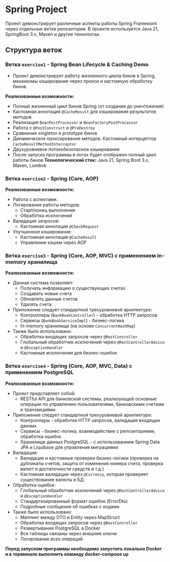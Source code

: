 # Spring Project

Проект демонстрирует различные аспекты работы Spring Framework через отдельные ветки репозитория.
В проекте используется Java 21, SpringBoot 3.x, Maven и другие технологии.

## Структура веток

### Ветка `exercise1` - Spring Bean Lifecycle & Caching Demo
- Проект демонстрирует работу жизненного цикла бинов в Spring, механизмы кэширования через прокси и кастомную обработку
  бинов.

**Реализованные возможности:**
- Полный жизненный цикл бинов Spring (от создания до уничтожения)
- Кастомная аннотация `@CacheResult` для кэширования результатов методов
- Реализация `BeanPostProcessor` и `BeanFactoryPostProcessor`
- Работа с `@PostConstruct` и `@PreDestroy`
- Сравнение singleton и prototype бинов
- Динамическое проксирование методов. Кастомный интерцептор `CacheResultMethodInterceptor`
- Двухуровневое потокобезопасное кэширование
- После запуска программы в логах будет отображен полный цикл работы бинов
**Технологический стек:**
Java 21, Spring Boot 3.x, Maven, Lombok

### Ветка `exercise2` - Spring (Core, AOP)

**Реализованные возможности:**

- Работа с аспектами.
- Логирование работы методов:
    - Старт/конец выполнения
    - Обработка исключений
- Валидация запросов:
    - Кастомная аннотация `@CheckRequest`
- Улучшенное кэширование:
    - Кастомная аннотация `@CacheResult`
    - Управление кэшем через AOP

### Ветка `exercise3` - Spring (Core, AOP, MVC) с применением in-memory хранилища

**Реализованные возможности:**

- Данная система позволяет:
    - Получать информацию о существующих счетах
    - Создавать новые счета
    - Обновлять данные счетов
    - Удалять счета
- Приложение следует стандартной трехуровневой архитектуре:
    - Контроллеры (`BankBookController`) - обработка HTTP запросов
    - Сервисы (`BankBookServiceImpl`) - бизнес-логика
    - In-memory хранилище (на основе `ConcurrentHashMap`)
- Также было использовано:
    - Обработка входящих запросов через `@RestController`
    - Глобальный обработчик исключений через `@RestControllerAdvice` и `@ExceptionHandler`
    - Кастомные исключения для бизнес-ошибок

### Ветка `exercise4` - Spring (Core, AOP, MVC, Data) с применением PostgreSQL

**Реализованные возможности:**

- Проект представляет собой:
  - RESTful API для банковской системы, реализующей основные операции по управлению пользователями, банковскими счетами и транзакциями.
- Приложение следует стандартной трехуровневой архитектуре:
  - Контроллеры - обработка HTTP запросов, валидация входящих данных
  - Сервисы - бизнес-логика, взаимодействие с репозиториями, обработка ошибок
  - Хранилище данных PostgreSQL - с использованием Spring Data JPA и Liquibase для управления миграциями
- Валидация:
  - Валидация и кастомные проверки бизнес-логики (проверка на дубликаты счетов, защита от изменения номера счета, проверка валют и достаточности средств и т.д.)
  - Кастомная валидация через `@Currency`, которая проверяет существование валюты в БД
- Обработка ошибок:
  - Глобальный обработчик исключений через `@RestControllerAdvice` и `@ExceptionHandler`
  - Стандартизированный формат ошибок (ErrorDto)
  - Подробные сообщения об ошибках с кодами
- Также было использовано:
  - Маппинг между DTO и Entity через MapStruct
  - Обработка входящих запросов через `@RestController`
  - Развертывание PostgreSQL в Docker
  - Все таблицы связаны через внешние ключи
  - Логирование всех операций

**Перед запуском программы необходимо запустить локально Docker и в терминале выполнить команду docker-compose up**